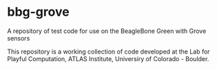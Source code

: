 # bbg-grove
A repository of test code for use on the BeagleBone Green with Grove sensors

This repository is a working collection of code developed at the Lab for Playful Computation, ATLAS Institute, Universiry of Colorado - Boulder.
